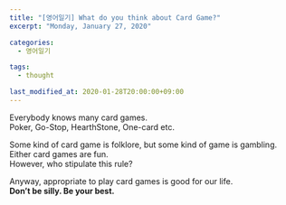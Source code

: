 ```yaml
---
title: "[영어일기] What do you think about Card Game?"
excerpt: "Monday, January 27, 2020"

categories:
  - 영어일기

tags:
  - thought

last_modified_at: 2020-01-28T20:00:00+09:00
---
```

Everybody knows many card games.  
Poker, Go-Stop, HearthStone, One-card etc.  

Some kind of card game is folklore, but some kind of game is gambling.  
Either card games are fun.  
However, who stipulate this rule?  

Anyway, appropriate to play card games is good for our life.  
**Don’t be silly. Be your best.**  

